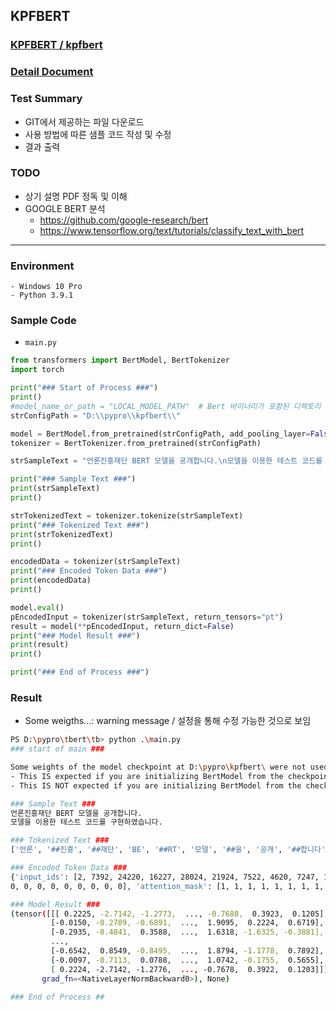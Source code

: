 ## KPFBERT

### [KPFBERT / kpfbert](https://github.com/KPFBERT/kpfbert)
### [Detail Document](https://github.com/KPFBERT/kpfbert/blob/main/BERT-MediaNavi.pdf)

### Test Summary
- GIT에서 제공하는 파일 다운로드
- 사용 방법에 따른 샘플 코드 작성 및 수정
- 결과 출력

### TODO
- 상기 설명 PDF 정독 및 이해
- GOOGLE BERT 분석
  - https://github.com/google-research/bert
  - https://www.tensorflow.org/text/tutorials/classify_text_with_bert

---

### Environment
```
- Windows 10 Pro
- Python 3.9.1
```

### Sample Code
- `main.py`
```python
from transformers import BertModel, BertTokenizer
import torch

print("### Start of Process ###")
print()
#model_name_or_path = "LOCAL_MODEL_PATH"  # Bert 바이너리가 포함된 디렉토리
strConfigPath = "D:\\pypro\\kpfbert\\"

model = BertModel.from_pretrained(strConfigPath, add_pooling_layer=False)
tokenizer = BertTokenizer.from_pretrained(strConfigPath)

strSampleText = "언론진흥재단 BERT 모델을 공개합니다.\n모델을 이용한 테스트 코드를 구현하였습니다."

print("### Sample Text ###")
print(strSampleText)
print()

strTokenizedText = tokenizer.tokenize(strSampleText)
print("### Tokenized Text ###")
print(strTokenizedText)
print()

encodedData = tokenizer(strSampleText)
print("### Encoded Token Data ###")
print(encodedData)
print()

model.eval()
pEncodedInput = tokenizer(strSampleText, return_tensors="pt")
result = model(**pEncodedInput, return_dict=False)
print("### Model Result ###")
print(result)
print()

print("### End of Process ###")
```

### Result
- Some weigths...: warning message / 설정을 통해 수정 가능한 것으로 보임

```bash
PS D:\pypro\tbert\tb> python .\main.py 
### start of main ###

Some weights of the model checkpoint at D:\pypro\kpfbert\ were not used when initializing BertModel: ['cls.predictions.transform.LayerNorm.bias', 'cls.predictions.decoder.bias', 'cls.predictions.transform.dense.weight', 'cls.predictions.transform.dense.bias', 'cls.predictions.bias', 'cls.predictions.decoder.weight', 'cls.predictions.transform.LayerNorm.weight']
- This IS expected if you are initializing BertModel from the checkpoint of a model trained on another task or with another architecture (e.g. initializing a BertForSequenceClassification model from a BertForPreTraining model).
- This IS NOT expected if you are initializing BertModel from the checkpoint of a model that you expect to be exactly identical (initializing a BertForSequenceClassification model from a BertForSequenceClassification model).

### Sample Text ###
언론진흥재단 BERT 모델을 공개합니다.
모델을 이용한 테스트 코드를 구현하였습니다.

### Tokenized Text ###
['언론', '##진흥', '##재단', 'BE', '##RT', '모델', '##을', '공개', '##합니다', '.', '모델', '##을', '이용한', '테스트', '코드', '##를', '구현', '##하', '##였', '##습', '##니다', '.']

### Encoded Token Data ###
{'input_ids': [2, 7392, 24220, 16227, 28024, 21924, 7522, 4620, 7247, 15801, 518, 7522, 4620, 33598, 10670, 10297, 4630, 10160, 4554, 5406, 4935, 6808, 518, 3], 'token_type_ids': [0, 0, 0, 0, 0, 0, 0, 0, 0, 0, 0, 0, 0, 0, 0, 
0, 0, 0, 0, 0, 0, 0, 0, 0], 'attention_mask': [1, 1, 1, 1, 1, 1, 1, 1, 1, 1, 1, 1, 1, 1, 1, 1, 1, 1, 1, 1, 1, 1, 1, 1]}

### Model Result ###
(tensor([[[ 0.2225, -2.7142, -1.2773,  ..., -0.7680,  0.3923,  0.1205],
         [-0.0150, -0.2789, -0.6891,  ...,  1.9095,  0.2224,  0.6719],
         [-0.2935, -0.4841,  0.3588,  ...,  1.6318, -1.6325, -0.3881],
         ...,
         [-0.6542,  0.8549, -0.8495,  ...,  1.8794, -1.1778,  0.7892],
         [-0.0097, -0.7113,  0.0788,  ...,  1.0742, -0.1755,  0.5655],
         [ 0.2224, -2.7142, -1.2776,  ..., -0.7678,  0.3922,  0.1203]]],
       grad_fn=<NativeLayerNormBackward0>), None)

### End of Process ##
```